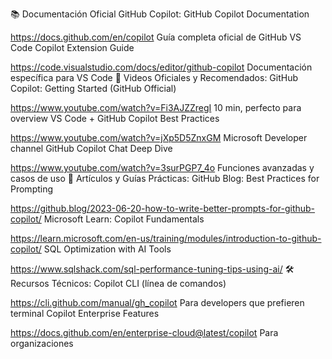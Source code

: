 📚 Documentación Oficial GitHub Copilot:
GitHub Copilot Documentation

https://docs.github.com/en/copilot
Guía completa oficial de GitHub
VS Code Copilot Extension Guide

https://code.visualstudio.com/docs/editor/github-copilot
Documentación específica para VS Code
🎥 Videos Oficiales y Recomendados:
GitHub Copilot: Getting Started (GitHub Official)

https://www.youtube.com/watch?v=Fi3AJZZregI
10 min, perfecto para overview
VS Code + GitHub Copilot Best Practices

https://www.youtube.com/watch?v=jXp5D5ZnxGM
Microsoft Developer channel
GitHub Copilot Chat Deep Dive

https://www.youtube.com/watch?v=3surPGP7_4o
Funciones avanzadas y casos de uso
📖 Artículos y Guías Prácticas:
GitHub Blog: Best Practices for Prompting

https://github.blog/2023-06-20-how-to-write-better-prompts-for-github-copilot/
Microsoft Learn: Copilot Fundamentals

https://learn.microsoft.com/en-us/training/modules/introduction-to-github-copilot/
SQL Optimization with AI Tools

https://www.sqlshack.com/sql-performance-tuning-tips-using-ai/
🛠️ Recursos Técnicos:
Copilot CLI (línea de comandos)

https://cli.github.com/manual/gh_copilot
Para developers que prefieren terminal
Copilot Enterprise Features

https://docs.github.com/en/enterprise-cloud@latest/copilot
Para organizaciones